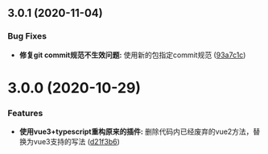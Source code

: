 ## 3.0.1 (2020-11-04)


### Bug Fixes

* **修复git commit规范不生效问题:** 使用新的包指定commit规范 ([93a7c1c](https://github.com/likaia/vue-native-websocket-vue3/commit/93a7c1c4a1a6c0ea3252e333e73b799364a1d169))

# 3.0.0 (2020-10-29)


### Features

* **使用vue3+typescript重构原来的插件:** 删除代码内已经废弃的vue2方法，替换为vue3支持的写法 ([d21f3b6](https://github.com/nathantsoi/vue-native-websocket/commit/d21f3b6596db29a3c68d6ded71220636347a095d))




